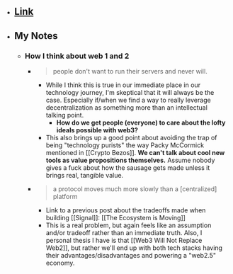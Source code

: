 - ## [Link](https://moxie.org/2022/01/07/web3-first-impressions.html)
- ## My Notes
    - ### How I think about web 1 and 2
        - > people don't want to run their servers and never will.
            - While I think this is true in our immediate place in our technology journey, I'm skeptical that it will always be the case. Especially if/when we find a way to really leverage decentralization as something more than an intellectual talking point. 
                - __How do we get people (everyone) to care about the lofty ideals possible with web3?__
            - This also brings up a good point about avoiding the trap of being "technology purists" the way Packy McCormick mentioned in [[Crypto Bezos]]. **We can't talk about cool new tools as value propositions themselves.** Assume nobody gives a fuck about how the sausage gets made unless it brings real, tangible value. 
        - > a protocol moves much more slowly than a [centralized] platform
            - Link to a previous post about the tradeoffs made when building [[Signal]]: [[The Ecosystem is Moving]]
            - This is a real problem, but again feels like an assumption and/or tradeoff rather than an immediate truth. Also, I personal thesis I have is that [[Web3 Will Not Replace Web2]], but rather we'll end up with both tech stacks having their advantages/disadvantages and powering a "web2.5" economy.
